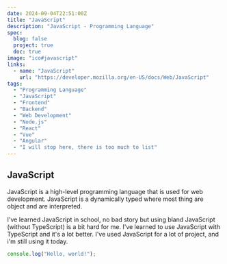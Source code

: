```yaml
---
date: 2024-09-04T22:51:00Z
title: "JavaScript"
description: "JavaScript - Programming Language"
spec:
  blog: false
  project: true
  doc: true
image: "ico#javascript"
links:
  - name: "JavaScript"
    url: "https://developer.mozilla.org/en-US/docs/Web/JavaScript"
tags:
  - "Programming Language"
  - "JavaScript"
  - "Frontend"
  - "Backend"
  - "Web Development"
  - "Node.js"
  - "React"
  - "Vue"
  - "Angular"
  - "I will stop here, there is too much to list"
---
```


## JavaScript

JavaScript is a high-level programming language that is used for web development. JavaScript is a dynamically typed where most thing are object and are interpreted.

I've learned JavaScript in school, no bad story but using bland JavaScript (without TypeScript) is a bit hard for me. I've learned to use JavaScript with TypeScript and it's a lot better. I've used JavaScript for a lot of project, and i'm still using it today.

```javascript
console.log("Hello, world!");
```
